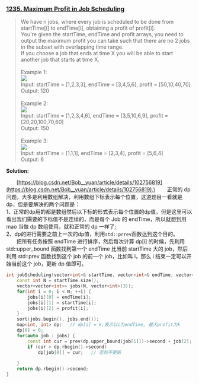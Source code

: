 ### [1235. Maximum Profit in Job Scheduling](https://leetcode.com/problems/maximum-profit-in-job-scheduling/)
> We have n jobs, where every job is scheduled to be done from startTime[i] to endTime[i], obtaining a profit of profit[i].\
> You're given the startTime, endTime and profit arrays, you need to output the maximum profit you can take such that there are no 2 jobs in the subset with overlapping time range.\
> If you choose a job that ends at time X you will be able to start another job that starts at time X.\
> \
> Example 1:
> \
> ![](https://assets.leetcode.com/uploads/2019/10/10/sample1_1584.png)\
> Input: startTime = [1,2,3,3], endTime = [3,4,5,6], profit = [50,10,40,70]\
> Output: 120\
> \
> Example 2:
> \
> ![](https://assets.leetcode.com/uploads/2019/10/10/sample22_1584.png)\
> Input: startTime = [1,2,3,4,6], endTime = [3,5,10,6,9], profit = [20,20,100,70,60]\
> Output: 150\
> \
> Example 3:
> \
> ![](https://assets.leetcode.com/uploads/2019/10/10/sample3_1584.png)\
> Input: startTime = [1,1,1], endTime = [2,3,4], profit = [5,6,4]\
> Output: 6

**Solution:**

&emsp;&emsp;[https://blog.csdn.net/Bob__yuan/article/details/102756819](https://blog.csdn.net/Bob__yuan/article/details/102756819).\
&emsp;&emsp;正常的 dp 问题，大多是利用数组解决，利用数组下标表示每个位置，这道题目一看就是dp，但是要解决的两个问题是：\
1、正常的dp用的都是数组然后以下标的形式表示每个位置的dp值，但是这里可以看出我们需要的下标值不是连续的，而是每个 Job 的 endTime，所以就想到用 mao 当做 dp 数组使用，就和正常的 dp 一样了;\
2、dp的进行需要之前上一次的dp值，利用`std::prrev`函数达到这个目的。\
&emsp;&emsp;把所有任务按照 endTime 进行排序，然后每次计算 dp[i] 的时候，先利用 std::upper_bound 函数找到第一个 endTime 比当前 startTime 大的 job，然后利用 std::prev 函数找到这个 job 的前一个 job，比如叫 i，那么 i 结束一定可以开始当前这个 job，更新 dp 值即可。
```cpp
int jobScheduling(vector<int>& startTime, vector<int>& endTime, vector<int>& profit) {
    const int N = startTime.size();
    vector<vector<int>> jobs(N, vector<int>(3));
    for(int i = 0; i < N; ++i) {
        jobs[i][0] = endTime[i];
        jobs[i][1] = startTime[i];
        jobs[i][2] = profit[i];
    }
    sort(jobs.begin(), jobs.end());
    map<int, int> dp;   // dp[i] = k;表示以i为endTime, 最大profit为k
    dp[0] = 0;
    for(auto job : jobs) {
        const int cur = prev(dp.upper_bound(job[1]))->second + job[2];
        if (cur > dp.rbegin()->second)
            dp[job[0]] = cur;   // 否则不更新
        
    }
    return dp.rbegin()->second;
}
```
